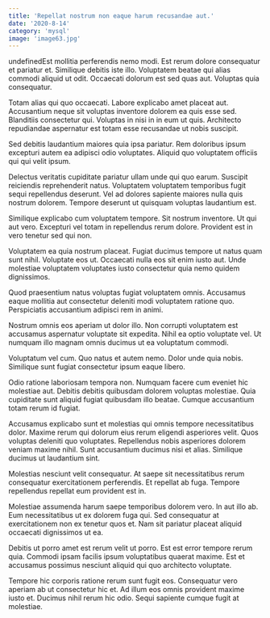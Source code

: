 ```yaml
---
title: 'Repellat nostrum non eaque harum recusandae aut.'
date: '2020-8-14'
category: 'mysql'
image: 'image63.jpg'
---
```


undefinedEst mollitia perferendis nemo modi. Est rerum dolore consequatur et pariatur et. Similique debitis iste illo. Voluptatem beatae qui alias commodi aliquid ut odit. Occaecati dolorum est sed quas aut. Voluptas quia consequatur.
 Totam alias qui quo occaecati. Labore explicabo amet placeat aut. Accusantium neque sit voluptas inventore dolorem ea quis esse sed. Blanditiis consectetur qui. Voluptas in nisi in in eum ut quis. Architecto repudiandae aspernatur est totam esse recusandae ut nobis suscipit.
 Sed debitis laudantium maiores quia ipsa pariatur. Rem doloribus ipsum excepturi autem ea adipisci odio voluptates. Aliquid quo voluptatem officiis qui qui velit ipsum.

Delectus veritatis cupiditate pariatur ullam unde qui quo earum. Suscipit reiciendis reprehenderit natus. Voluptatem voluptatem temporibus fugit sequi repellendus deserunt. Vel ad dolores sapiente maiores nulla quis nostrum dolorem. Tempore deserunt ut quisquam voluptas laudantium est.
 Similique explicabo cum voluptatem tempore. Sit nostrum inventore. Ut qui aut vero. Excepturi vel totam in repellendus rerum dolore. Provident est in vero tenetur sed qui non.
 Voluptatem ea quia nostrum placeat. Fugiat ducimus tempore ut natus quam sunt nihil. Voluptate eos ut. Occaecati nulla eos sit enim iusto aut. Unde molestiae voluptatem voluptates iusto consectetur quia nemo quidem dignissimos.

Quod praesentium natus voluptas fugiat voluptatem omnis. Accusamus eaque mollitia aut consectetur deleniti modi voluptatem ratione quo. Perspiciatis accusantium adipisci rem in animi.
 Nostrum omnis eos aperiam ut dolor illo. Non corrupti voluptatem est accusamus aspernatur voluptate sit expedita. Nihil ea optio voluptate vel. Ut numquam illo magnam omnis ducimus ut ea voluptatum commodi.
 Voluptatum vel cum. Quo natus et autem nemo. Dolor unde quia nobis. Similique sunt fugiat consectetur ipsum eaque libero.

Odio ratione laboriosam tempora non. Numquam facere cum eveniet hic molestiae aut. Debitis debitis quibusdam dolorem voluptas molestiae. Quia cupiditate sunt aliquid fugiat quibusdam illo beatae. Cumque accusantium totam rerum id fugiat.
 Accusamus explicabo sunt et molestias qui omnis tempore necessitatibus dolor. Maxime rerum qui dolorum eius rerum eligendi asperiores velit. Quos voluptas deleniti quo voluptates. Repellendus nobis asperiores dolorem veniam maxime nihil. Sunt accusantium ducimus nisi et alias. Similique ducimus ut laudantium sint.
 Molestias nesciunt velit consequatur. At saepe sit necessitatibus rerum consequatur exercitationem perferendis. Et repellat ab fuga. Tempore repellendus repellat eum provident est in.

Molestiae assumenda harum saepe temporibus dolorem vero. In aut illo ab. Eum necessitatibus ut ex dolorem fuga qui. Sed consequatur at exercitationem non ex tenetur quos et. Nam sit pariatur placeat aliquid occaecati dignissimos ut ea.
 Debitis ut porro amet est rerum velit ut porro. Est est error tempore rerum quia. Commodi ipsam facilis ipsum voluptatibus quaerat maxime. Est et accusamus possimus nesciunt aliquid qui quo architecto voluptate.
 Tempore hic corporis ratione rerum sunt fugit eos. Consequatur vero aperiam ab ut consectetur hic et. Ad illum eos omnis provident maxime iusto et. Ducimus nihil rerum hic odio. Sequi sapiente cumque fugit at molestiae.


